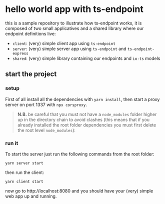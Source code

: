 # hello world app with ts-endpoint

this is a sample repository to illustrate how ts-endpoint works, it is composed of two small applicatives and a shared library where our endpoint definitions live:

- `client`: (very) simple client app using `ts-endpoint`
- `server`: (very) simple server app using `ts-endpoint` and `ts-endpoint-express`
- `shared`: (very) simple library containing our endpoints and `io-ts` models

## start the project

### setup

First of all install all the dependencies with `yarn install`, then start a proxy server on port 1337 with `npx corsproxy`.

> **N.B.** be careful that you must not have a `node_modules` folder higher up in the directory chain to avoid clashes (this means that if you already installed the root folder dependencies you must first delete the root level `node_modules`):

### run it
To start the server just run the following commands from the root folder:

```
yarn server start
```

then run the client:

```
yarn client start
```

now go to http://localhost:8080 and you should have your (very) simple web app up and running.
